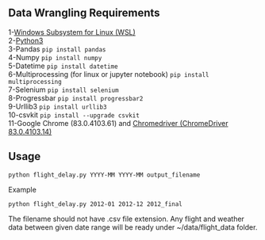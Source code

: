## Data Wrangling Requirements
1-[Windows Subsystem for Linux (WSL)](https://docs.microsoft.com/en-us/windows/wsl/install-win10) \
2-[Python3](https://www.python.org/downloads/) \
3-Pandas ```pip install pandas``` \
4-Numpy ```pip install numpy``` \
5-Datetime ```pip install datetime```\
6-Multiprocessing (for linux or jupyter notebook) ```pip install multiprocessing```\
7-Selenium ```pip install selenium```\
8-Progressbar ```pip install progressbar2```\
9-Urllib3 ```pip install urllib3```\
10-csvkit ```pip install --upgrade csvkit```\
11-Google Chrome (83.0.4103.61) and [Chromedriver (ChromeDriver 83.0.4103.14)](https://chromedriver.chromium.org/downloads)

## Usage
```
python flight_delay.py YYYY-MM YYYY-MM output_filename
```
Example
```
python flight_delay.py 2012-01 2012-12 2012_final
```
The filename should not have .csv file extension. Any flight and weather data between given date range will be ready under ~/data/flight_data folder.
